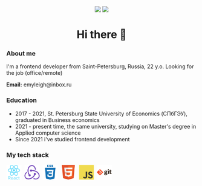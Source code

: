 
<div id="header" align="center">
  <img src="https://media.giphy.com/media/qgQUggAC3Pfv687qPC/giphy.gif" width="270"/>
  <img src="https://media.giphy.com/media/12BYUePgtn7sis/giphy.gif" width="200"/>
  <h1>Hi there 👋</h1>
</div>

<div id="main">
  <div id="about-me">
    <h3>About me</h3>
     <p>I'm a frontend developer from Saint-Petersburg, Russia, 22 y.o. Looking for the job (office/remote)</p>
     <p><b>Email:</b> emyleigh@inbox.ru</p>
  </div>
  <div id="education">
    <h3>Education</h3>
    <ul>
      <li>2017 - 2021, St. Petersburg State University of Economics (СПбГЭУ), graduated in Business economics</li>
      <li>2021 - present time, the same university, studying on Master's degree in Applied computer science</li>
      <li>Since 2021 i've studied frontend development</li>
    </ul>
  </div>
  <div id="contact">
    
  </div>
  <div id="stack">
    <h3>My tech stack</h3>
    <div>
      <img src="https://github.com/devicons/devicon/blob/master/icons/react/react-original-wordmark.svg" title="React" alt="React" width="40" height="40"/>&nbsp;
      <img src="https://github.com/devicons/devicon/blob/master/icons/redux/redux-original.svg" title="Redux" alt="Redux " width="40" height="40"/>&nbsp;
      <img src="https://github.com/devicons/devicon/blob/master/icons/css3/css3-plain-wordmark.svg"  title="CSS3" alt="CSS" width="40" height="40"/>&nbsp;
      <img src="https://github.com/devicons/devicon/blob/master/icons/html5/html5-original.svg" title="HTML5" alt="HTML" width="40" height="40"/>&nbsp;
      <img src="https://github.com/devicons/devicon/blob/master/icons/javascript/javascript-original.svg" title="JavaScript" alt="JavaScript" width="40" height="40"/>&nbsp;
      <img src="https://github.com/devicons/devicon/blob/master/icons/git/git-original-wordmark.svg" title="Git" **alt="Git" width="40" height="40"/>
    </div>
  </div>
</div>

<!--
**xemyleigh/xemyleigh** is a ✨ _special_ ✨ repository because its `README.md` (this file) appears on your GitHub profile.

Here are some ideas to get you started:

- 🔭 I’m currently working on ...
- 🌱 I’m currently learning ...
- 👯 I’m looking to collaborate on ...
- 🤔 I’m looking for help with ...
- 💬 Ask me about ...
- 📫 How to reach me: ...
- 😄 Pronouns: ...
- ⚡ Fun fact: ...
-->
